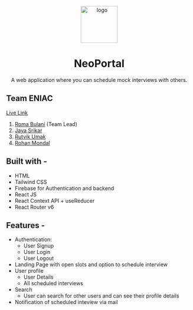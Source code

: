 <div align="center">
  <img src="https://res.cloudinary.com/donqbxlnc/image/upload/v1651952778/NeoPortal_logo_sw-modified_hxba46.png" height="100" width="100" alt="logo"/>
  
# NeoPortal
  A web application where you can schedule mock interviews with others.
</div>

## **Team ENIAC** 
<a href="https://neo-portal.netlify.app">Live Link</a>

1)  <a href="https://github.com/romabulani">Roma Bulani</a> (Team Lead)
2)  <a href="https://github.com/znjs">Jaya Srikar</a>
3)  <a href="https://github.com/rutvikpumak">Rutvik Umak</a> 
4)  <a href="https://github.com/Rohanmond">Rohan Mondal</a> 


## **Built with -**

- HTML
- Tailwind CSS
- Firebase for Authentication and backend
- React JS
- React Context API + useReducer
- React Router v6

## **Features -**

- Authentication:
  - User Signup
  - User Login
  - User Logout
- Landing Page with open slots and option to schedule interview
- User profile
  - User Details
  - All scheduled interviews
- Search 
  - User can search for other users and can see their profile details
- Notification of scheduled inteview via mail

